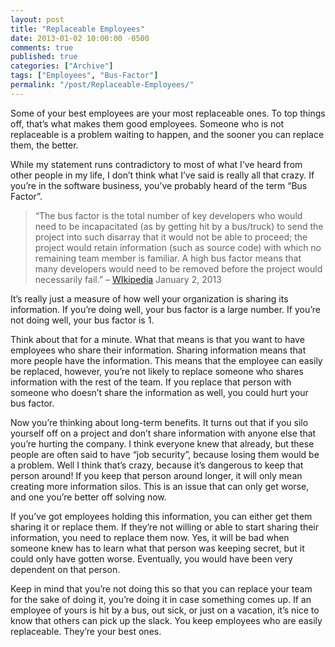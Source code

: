 ```yaml
---
layout: post
title: "Replaceable Employees"
date: 2013-01-02 10:00:00 -0500
comments: true
published: true
categories: ["Archive"]
tags: ["Employees", "Bus-Factor"]
permalink: "/post/Replaceable-Employees/"
---
```

<!-- more -->



<p>Some of your best employees are your most replaceable ones. To top things off, that’s what makes them good employees. Someone who is not replaceable is a problem waiting to happen, and the sooner you can replace them, the better.</p>  <p>While my statement runs contradictory to most of what I’ve heard from other people in my life, I don’t think what I’ve said is really all that crazy. If you’re in the software business, you’ve probably heard of the term “Bus Factor”.</p>  <blockquote>   <p>“The bus factor is the total number of key developers who would need to be incapacitated (as by getting hit by a bus/truck) to send the project into such disarray that it would not be able to proceed; the project would retain information (such as source code) with which no remaining team member is familiar. A high bus factor means that many developers would need to be removed before the project would necessarily fail.” – <a href="http://en.wikipedia.org/wiki/Bus_factor" target="_blank">WIkipedia</a> January 2, 2013</p> </blockquote>  <p>It’s really just a measure of how well your organization is sharing its information. If you’re doing well, your bus factor is a large number. If you’re not doing well, your bus factor is 1. </p>  <p>Think about that for a minute. What that means is that you want to have employees who share their information. Sharing information means that more people have the information. This means that the employee can easily be replaced, however, you’re not likely to replace someone who shares information with the rest of the team. If you replace that person with someone who doesn’t share the information as well, you could hurt your bus factor.</p>  <p>Now you’re thinking about long-term benefits. It turns out that if you silo yourself off on a project and don’t share information with anyone else that you’re hurting the company. I think everyone knew that already, but these people are often said to have “job security”, because losing them would be a problem. Well I think that’s crazy, because it’s dangerous to keep that person around! If you keep that person around longer, it will only mean creating more information silos. This is an issue that can only get worse, and one you’re better off solving now.</p>  <p>If you’ve got employees holding this information, you can either get them sharing it or replace them. If they’re not willing or able to start sharing their information, you need to replace them now. Yes, it will be bad when someone knew has to learn what that person was keeping secret, but it could only have gotten worse. Eventually, you would have been very dependent on that person.</p>  <p>Keep in mind that you’re not doing this so that you can replace your team for the sake of doing it, you’re doing it in case something comes up. If an employee of yours is hit by a bus, out sick, or just on a vacation, it’s nice to know that others can pick up the slack. You keep employees who are easily replaceable. They’re your best ones.</p>
